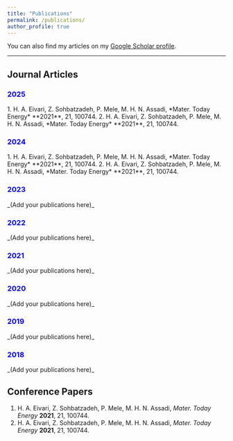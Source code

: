 ```yaml
---
title: "Publications"
permalink: /publications/
author_profile: true
---
```


You can also find my articles on my [Google Scholar profile](https://scholar.google.com.hk/citations?user=z6DY2D0AAAAJ&hl=zh-CN).

---

## Journal Articles

<h3 style="color:blue;">2025</h3>
1. H. A. Eivari, Z. Sohbatzadeh, P. Mele, M. H. N. Assadi, *Mater. Today Energy* **2021**, 21, 100744.  
2. H. A. Eivari, Z. Sohbatzadeh, P. Mele, M. H. N. Assadi, *Mater. Today Energy* **2021**, 21, 100744.  

<h3 style="color:blue;">2024</h3>
1. H. A. Eivari, Z. Sohbatzadeh, P. Mele, M. H. N. Assadi, *Mater. Today Energy* **2021**, 21, 100744.  
2. H. A. Eivari, Z. Sohbatzadeh, P. Mele, M. H. N. Assadi, *Mater. Today Energy* **2021**, 21, 100744.  

<h3 style="color:blue;">2023</h3>
_(Add your publications here)_

<h3 style="color:blue;">2022</h3>
_(Add your publications here)_

<h3 style="color:blue;">2021</h3>
_(Add your publications here)_

<h3 style="color:blue;">2020</h3>
_(Add your publications here)_

<h3 style="color:blue;">2019</h3>
_(Add your publications here)_

<h3 style="color:blue;">2018</h3>
_(Add your publications here)_


## Conference Papers

1. H. A. Eivari, Z. Sohbatzadeh, P. Mele, M. H. N. Assadi, *Mater. Today Energy* **2021**, 21, 100744.  
2. H. A. Eivari, Z. Sohbatzadeh, P. Mele, M. H. N. Assadi, *Mater. Today Energy* **2021**, 21, 100744.  

